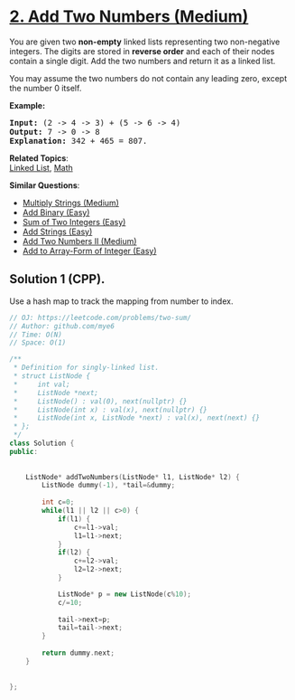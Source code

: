 # [2. Add Two Numbers (Medium)](https://leetcode.com/problems/add-two-numbers/)

<p>You are given two <b>non-empty</b> linked lists representing two non-negative integers. The digits are stored in <b>reverse order</b> and each of their nodes contain a single digit. Add the two numbers and return it as a linked list.</p>

<p>You may assume the two numbers do not contain any leading zero, except the number 0 itself.</p>

<p><b>Example:</b></p>

<pre><b>Input:</b> (2 -&gt; 4 -&gt; 3) + (5 -&gt; 6 -&gt; 4)
<b>Output:</b> 7 -&gt; 0 -&gt; 8
<b>Explanation:</b> 342 + 465 = 807.
</pre>


**Related Topics**:  
[Linked List](https://leetcode.com/tag/linked-list/), [Math](https://leetcode.com/tag/math/)

**Similar Questions**:
* [Multiply Strings (Medium)](https://leetcode.com/problems/multiply-strings/)
* [Add Binary (Easy)](https://leetcode.com/problems/add-binary/)
* [Sum of Two Integers (Easy)](https://leetcode.com/problems/sum-of-two-integers/)
* [Add Strings (Easy)](https://leetcode.com/problems/add-strings/)
* [Add Two Numbers II (Medium)](https://leetcode.com/problems/add-two-numbers-ii/)
* [Add to Array-Form of Integer (Easy)](https://leetcode.com/problems/add-to-array-form-of-integer/)

## Solution 1 (CPP).
Use a hash map to track the mapping from number to index.
```cpp
// OJ: https://leetcode.com/problems/two-sum/
// Author: github.com/mye6
// Time: O(N)
// Space: O(1)

/**
 * Definition for singly-linked list.
 * struct ListNode {
 *     int val;
 *     ListNode *next;
 *     ListNode() : val(0), next(nullptr) {}
 *     ListNode(int x) : val(x), next(nullptr) {}
 *     ListNode(int x, ListNode *next) : val(x), next(next) {}
 * };
 */
class Solution {
public:
    
    
    ListNode* addTwoNumbers(ListNode* l1, ListNode* l2) {
        ListNode dummy(-1), *tail=&dummy;
        
        int c=0;
        while(l1 || l2 || c>0) {
            if(l1) {
                c+=l1->val;
                l1=l1->next;
            }
            if(l2) {
                c+=l2->val;
                l2=l2->next;
            }

            ListNode* p = new ListNode(c%10);
            c/=10;
            
            tail->next=p;
            tail=tail->next;
        }
        
        return dummy.next;
    }
    
    
};
```
